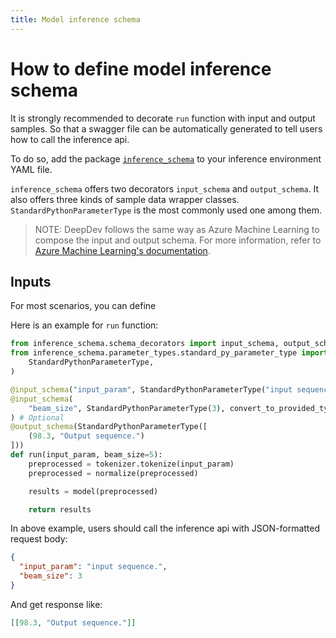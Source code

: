 ```yaml
---
title: Model inference schema
---
```


# How to define model inference schema

It is strongly recommended to decorate `run` function with input and output samples. So that a swagger file can be automatically generated to tell users how to call the inference api.

To do so, add the package [`inference_schema`](https://pypi.org/project/inference-schema/) to your inference environment YAML file.

`inference_schema` offers two decorators `input_schema` and `output_schema`. It also offers three kinds of sample data wrapper classes. `StandardPythonParameterType` is the most commonly used one among them.

> NOTE: DeepDev follows the same way as Azure Machine Learning to compose the input and output schema. For more information, refer to [Azure Machine Learning's documentation](https://docs.microsoft.com/en-us/azure/machine-learning/how-to-deploy-advanced-entry-script#automatically-generate-a-swagger-schema).

## Inputs

For most scenarios, you can define

Here is an example for `run` function:

```python
from inference_schema.schema_decorators import input_schema, output_schema
from inference_schema.parameter_types.standard_py_parameter_type import (
    StandardPythonParameterType,
)

@input_schema("input_param", StandardPythonParameterType("input sequence.")) # Mandatory
@input_schema(
    "beam_size", StandardPythonParameterType(3), convert_to_provided_type=False
) # Optional
@output_schema(StandardPythonParameterType([
    (98.3, "Output sequence.")
]))
def run(input_param, beam_size=5):
    preprocessed = tokenizer.tokenize(input_param)
    preprocessed = normalize(preprocessed)

    results = model(preprocessed)

    return results
```

In above example, users should call the inference api with JSON-formatted request body:

```json
{
  "input_param": "input sequence.",
  "beam_size": 3
}
```

And get response like:

```json
[[98.3, "Output sequence."]]
```
